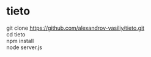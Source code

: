 # tieto
git clone https://github.com/alexandrov-vasiliy/tieto.git<br>
cd tieto<br>
npm install<br>
node server.js
